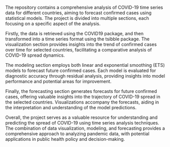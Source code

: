 The repository contains a comprehensive analysis of COVID-19 time series data for different countries, aiming to forecast confirmed cases using statistical models. The project is divided into multiple sections, each focusing on a specific aspect of the analysis.

Firstly, the data is retrieved using the COVID19 package, and then transformed into a time series format using the tsibble package. The visualization section provides insights into the trend of confirmed cases over time for selected countries, facilitating a comparative analysis of COVID-19 spread dynamics.

The modeling section employs both linear and exponential smoothing (ETS) models to forecast future confirmed cases. Each model is evaluated for diagnostic accuracy through residual analysis, providing insights into model performance and potential areas for improvement.

Finally, the forecasting section generates forecasts for future confirmed cases, offering valuable insights into the trajectory of COVID-19 spread in the selected countries. Visualizations accompany the forecasts, aiding in the interpretation and understanding of the model predictions.

Overall, the project serves as a valuable resource for understanding and predicting the spread of COVID-19 using time series analysis techniques. The combination of data visualization, modeling, and forecasting provides a comprehensive approach to analyzing pandemic data, with potential applications in public health policy and decision-making.

